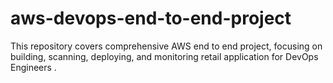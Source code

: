 # aws-devops-end-to-end-project
This repository covers comprehensive AWS end to end project, focusing on building, scanning, deploying, and monitoring retail application for DevOps Engineers .
